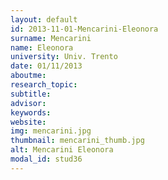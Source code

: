 ```yaml
---
layout: default 
id: 2013-11-01-Mencarini-Eleonora
surname: Mencarini
name: Eleonora
university: Univ. Trento
date: 01/11/2013
aboutme: 
research_topic: 
subtitle: 
advisor: 
keywords: 
website: 
img: mencarini.jpg
thumbnail: mencarini_thumb.jpg
alt: Mencarini Eleonora
modal_id: stud36
---
```

